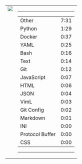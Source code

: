 
<table><tr>
<td valign="top">
  <img src="https://wakatime.com/share/@Aperture/0cd21d5d-ac4f-458d-9c71-d06f479c1297.png" />
</td>

<td valign="top">
  <hr>
  <table>
    <tr><td>Other</td><td>7:31</td></tr><tr><td>Python</td><td>1:29</td></tr><tr><td>Docker</td><td>0:37</td></tr><tr><td>YAML</td><td>0:25</td></tr><tr><td>Bash</td><td>0:16</td></tr><tr><td>Text</td><td>0:14</td></tr><tr><td>Git</td><td>0:12</td></tr><tr><td>JavaScript</td><td>0:07</td></tr><tr><td>HTML</td><td>0:06</td></tr><tr><td>JSON</td><td>0:04</td></tr><tr><td>VimL</td><td>0:03</td></tr><tr><td>Git Config</td><td>0:02</td></tr><tr><td>Markdown</td><td>0:01</td></tr><tr><td>INI</td><td>0:00</td></tr><tr><td>Protocol Buffer</td><td>0:00</td></tr><tr><td>CSS</td><td>0:00</td></tr>
  </table>
  <hr>
</td>
</tr></table>

